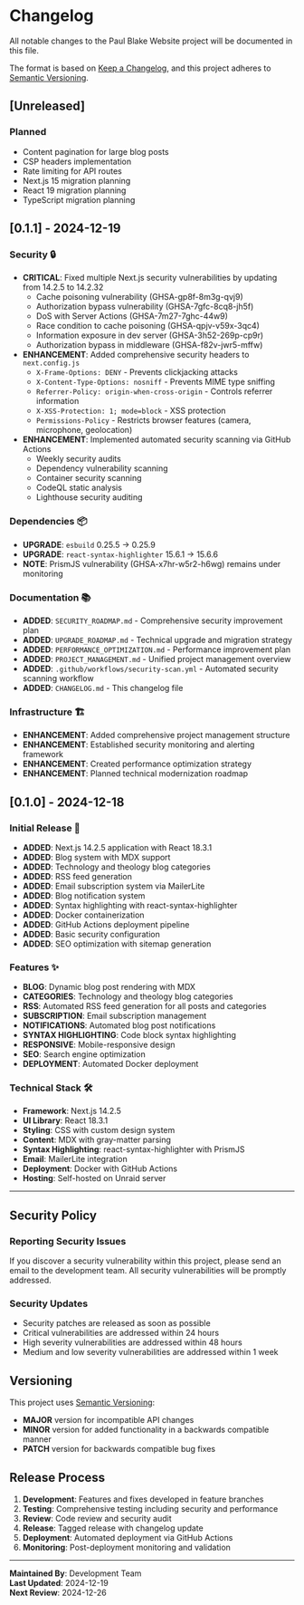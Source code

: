 # Changelog

All notable changes to the Paul Blake Website project will be documented in this file.

The format is based on [Keep a Changelog](https://keepachangelog.com/en/1.0.0/),
and this project adheres to [Semantic Versioning](https://semver.org/spec/v2.0.0.html).

## [Unreleased]

### Planned
- Content pagination for large blog posts
- CSP headers implementation
- Rate limiting for API routes
- Next.js 15 migration planning
- React 19 migration planning
- TypeScript migration planning

## [0.1.1] - 2024-12-19

### Security 🔒
- **CRITICAL**: Fixed multiple Next.js security vulnerabilities by updating from 14.2.5 to 14.2.32
  - Cache poisoning vulnerability (GHSA-gp8f-8m3g-qvj9)
  - Authorization bypass vulnerability (GHSA-7gfc-8cq8-jh5f)
  - DoS with Server Actions (GHSA-7m27-7ghc-44w9)
  - Race condition to cache poisoning (GHSA-qpjv-v59x-3qc4)
  - Information exposure in dev server (GHSA-3h52-269p-cp9r)
  - Authorization bypass in middleware (GHSA-f82v-jwr5-mffw)
- **ENHANCEMENT**: Added comprehensive security headers to `next.config.js`
  - `X-Frame-Options: DENY` - Prevents clickjacking attacks
  - `X-Content-Type-Options: nosniff` - Prevents MIME type sniffing
  - `Referrer-Policy: origin-when-cross-origin` - Controls referrer information
  - `X-XSS-Protection: 1; mode=block` - XSS protection
  - `Permissions-Policy` - Restricts browser features (camera, microphone, geolocation)
- **ENHANCEMENT**: Implemented automated security scanning via GitHub Actions
  - Weekly security audits
  - Dependency vulnerability scanning
  - Container security scanning
  - CodeQL static analysis
  - Lighthouse security auditing

### Dependencies 📦
- **UPGRADE**: `esbuild` 0.25.5 → 0.25.9
- **UPGRADE**: `react-syntax-highlighter` 15.6.1 → 15.6.6
- **NOTE**: PrismJS vulnerability (GHSA-x7hr-w5r2-h6wg) remains under monitoring

### Documentation 📚
- **ADDED**: `SECURITY_ROADMAP.md` - Comprehensive security improvement plan
- **ADDED**: `UPGRADE_ROADMAP.md` - Technical upgrade and migration strategy
- **ADDED**: `PERFORMANCE_OPTIMIZATION.md` - Performance improvement plan
- **ADDED**: `PROJECT_MANAGEMENT.md` - Unified project management overview
- **ADDED**: `.github/workflows/security-scan.yml` - Automated security scanning workflow
- **ADDED**: `CHANGELOG.md` - This changelog file

### Infrastructure 🏗️
- **ENHANCEMENT**: Added comprehensive project management structure
- **ENHANCEMENT**: Established security monitoring and alerting framework
- **ENHANCEMENT**: Created performance optimization strategy
- **ENHANCEMENT**: Planned technical modernization roadmap

## [0.1.0] - 2024-12-18

### Initial Release 🎉
- **ADDED**: Next.js 14.2.5 application with React 18.3.1
- **ADDED**: Blog system with MDX support
- **ADDED**: Technology and theology blog categories
- **ADDED**: RSS feed generation
- **ADDED**: Email subscription system via MailerLite
- **ADDED**: Blog notification system
- **ADDED**: Syntax highlighting with react-syntax-highlighter
- **ADDED**: Docker containerization
- **ADDED**: GitHub Actions deployment pipeline
- **ADDED**: Basic security configuration
- **ADDED**: SEO optimization with sitemap generation

### Features ✨
- **BLOG**: Dynamic blog post rendering with MDX
- **CATEGORIES**: Technology and theology blog categories
- **RSS**: Automated RSS feed generation for all posts and categories
- **SUBSCRIPTION**: Email subscription management
- **NOTIFICATIONS**: Automated blog post notifications
- **SYNTAX HIGHLIGHTING**: Code block syntax highlighting
- **RESPONSIVE**: Mobile-responsive design
- **SEO**: Search engine optimization
- **DEPLOYMENT**: Automated Docker deployment

### Technical Stack 🛠️
- **Framework**: Next.js 14.2.5
- **UI Library**: React 18.3.1
- **Styling**: CSS with custom design system
- **Content**: MDX with gray-matter parsing
- **Syntax Highlighting**: react-syntax-highlighter with PrismJS
- **Email**: MailerLite integration
- **Deployment**: Docker with GitHub Actions
- **Hosting**: Self-hosted on Unraid server

---

## Security Policy

### Reporting Security Issues
If you discover a security vulnerability within this project, please send an email to the development team. All security vulnerabilities will be promptly addressed.

### Security Updates
- Security patches are released as soon as possible
- Critical vulnerabilities are addressed within 24 hours
- High severity vulnerabilities are addressed within 48 hours
- Medium and low severity vulnerabilities are addressed within 1 week

## Versioning

This project uses [Semantic Versioning](https://semver.org/):
- **MAJOR** version for incompatible API changes
- **MINOR** version for added functionality in a backwards compatible manner
- **PATCH** version for backwards compatible bug fixes

## Release Process

1. **Development**: Features and fixes developed in feature branches
2. **Testing**: Comprehensive testing including security and performance
3. **Review**: Code review and security audit
4. **Release**: Tagged release with changelog update
5. **Deployment**: Automated deployment via GitHub Actions
6. **Monitoring**: Post-deployment monitoring and validation

---

**Maintained By**: Development Team  
**Last Updated**: 2024-12-19  
**Next Review**: 2024-12-26
